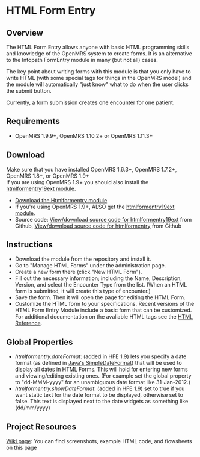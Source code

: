 HTML Form Entry
=========

Overview
--------

The HTML Form Entry allows anyone with basic HTML programming skills and knowledge of the
OpenMRS system to create forms. It is an alternative to the Infopath
FormEntry module in many (but not all) cases.

The key point about writing forms with this module is that you only have
to write HTML (with some special tags for things in the OpenMRS model)
and the module will automatically "just know" what to do when the user
clicks the submit button.

Currently, a form submission creates one encounter for one patient.


Requirements
----------
+ OpenMRS 1.9.9+, OpenMRS 1.10.2+ or OpenMRS 1.11.3+ 


Download
----------

Make sure that you have installed OpenMRS 1.6.3+, OpenMRS 1.7.2+, OpenMRS 1.8+, or OpenMRS 1.9+<br>
If you are using OpenMRS 1.9+ you should also install the [htmlformentry19ext module][].

+ [Download the Htmlformentry module][]
+ If you're using OpenMRS 1.9+, ALSO get the [htmlformentry19ext module][].
+ Source code: [View/download source code for htmlformentry19ext][] from Github, [View/download source code for htmlformentry][] from Github


Instructions
---------

+ Download the module from the repository and install it.
+ Go to "Manage HTML Forms" under the administration page.
+ Create a new form there (click "New HTML Form").
+ Fill out the necessary information; including the Name, Description, Version, and select the Encounter Type from the list.  (When an HTML form is submitted, it will create this type of encounter.)
+ Save the form.  Then it will open the page for editing the HTML Form.
+ Customize the HTML form to your specifications. Recent versions of the HTML Form Entry Module include a basic form that can be customized. For additional documentation on the avaliable HTML tags see the [HTML Reference][].


Global Properties
----------------

+ *htmlformentry.dateFormat*: (added in HFE 1.9) lets you specify a date format (as defined in [Java's SimpleDateFormat][]) that will be used to display all dates in HTML Forms. This will hold for entering new forms and viewing/editing existing ones. (For example set the global property to "dd-MMM-yyyy" for an unambiguous date format like 31-Jan-2012.)
+ *htmlformentry.showDateFormat*: (added in HFE 1.9) set to true if you want static text for the date format to be displayed, otherwise set to false. This text is displayed next to the date widgets as something like (dd/mm/yyyy)

Project Resources
---------

[Wiki page][]: You can find screenshots, example HTML code, and flowsheets on this page

[HTML Form Entry Module]: https://wiki.openmrs.org/display/docs/HTML+Form+Entry+Module
[htmlformentry19ext]: https://github.com/OpenMRS/openmrs-module-htmlformentry19ext
[View/download source code for htmlformentry19ext]: https://github.com/OpenMRS/openmrs-module-htmlformentry19ext
[View/download source code for htmlformentry]: https://github.com/OpenMRS/openmrs-module-htmlformentry
[htmlformentry19ext module]: https://modules.openmrs.org/#/show/htmlformentry19ext
[Download the Htmlformentry module]: http://modules.openmrs.org/modules/view.jsp?module=htmlformentry
[HTML Reference]: http://archive.openmrs.org/wiki/HTML_Form_Entry_Module_HTML_Reference
[Wiki page]: https://wiki.openmrs.org/display/docs/HTML+Form+Entry+Module
[Java's SimpleDateFormat]: http://docs.oracle.com/javase/6/docs/api/java/text/SimpleDateFormat.html

